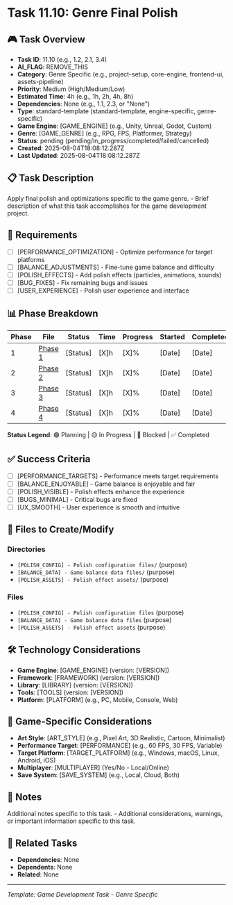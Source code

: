 # Task 11.10: Genre Final Polish

## 🎮 Task Overview
- **Task ID**: 11.10 (e.g., 1.2, 2.1, 3.4)
- **AI_FLAG**: REMOVE_THIS
- **Category**: Genre Specific (e.g., project-setup, core-engine, frontend-ui, assets-pipeline)
- **Priority**: Medium (High/Medium/Low)
- **Estimated Time**: 4h (e.g., 1h, 2h, 4h, 8h)
- **Dependencies**: None (e.g., 1.1, 2.3, or "None")
- **Type**: standard-template (standard-template, engine-specific, genre-specific)
- **Game Engine**: [GAME_ENGINE] (e.g., Unity, Unreal, Godot, Custom)
- **Genre**: [GAME_GENRE] (e.g., RPG, FPS, Platformer, Strategy)
- **Status**: pending (pending/in_progress/completed/failed/cancelled)
- **Created**: 2025-08-04T18:08:12.287Z
- **Last Updated**: 2025-08-04T18:08:12.287Z

## 📋 Task Description
Apply final polish and optimizations specific to the game genre. - Brief description of what this task accomplishes for the game development project.

## 🎯 Requirements
- [ ] [PERFORMANCE_OPTIMIZATION] - Optimize performance for target platforms
- [ ] [BALANCE_ADJUSTMENTS] - Fine-tune game balance and difficulty
- [ ] [POLISH_EFFECTS] - Add polish effects (particles, animations, sounds)
- [ ] [BUG_FIXES] - Fix remaining bugs and issues
- [ ] [USER_EXPERIENCE] - Polish user experience and interface

## 📊 Phase Breakdown
| Phase | File | Status | Time | Progress | Started | Completed |
|-------|------|--------|------|----------|---------|-----------|
| 1 | [Phase 1](./10-genre-final-polish-phase-1.md) | [Status] | [X]h | [X]% | [Date] | [Date] |
| 2 | [Phase 2](./10-genre-final-polish-phase-2.md) | [Status] | [X]h | [X]% | [Date] | [Date] |
| 3 | [Phase 3](./10-genre-final-polish-phase-3.md) | [Status] | [X]h | [X]% | [Date] | [Date] |
| 4 | [Phase 4](./10-genre-final-polish-phase-4.md) | [Status] | [X]h | [X]% | [Date] | [Date] |

**Status Legend**: 🟢 Planning | 🟡 In Progress | 🔴 Blocked | ✅ Completed

## ✅ Success Criteria
- [ ] [PERFORMANCE_TARGETS] - Performance meets target requirements
- [ ] [BALANCE_ENJOYABLE] - Game balance is enjoyable and fair
- [ ] [POLISH_VISIBLE] - Polish effects enhance the experience
- [ ] [BUGS_MINIMAL] - Critical bugs are fixed
- [ ] [UX_SMOOTH] - User experience is smooth and intuitive

## 📁 Files to Create/Modify
### Directories
- `[POLISH_CONFIG] - Polish configuration files/` (purpose)
- `[BALANCE_DATA] - Game balance data files/` (purpose)
- `[POLISH_ASSETS] - Polish effect assets/` (purpose)

### Files
- `[POLISH_CONFIG] - Polish configuration files` (purpose)
- `[BALANCE_DATA] - Game balance data files` (purpose)
- `[POLISH_ASSETS] - Polish effect assets` (purpose)

## 🛠️ Technology Considerations
- **Game Engine**: [GAME_ENGINE] (version: [VERSION])
- **Framework**: [FRAMEWORK] (version: [VERSION])
- **Library**: [LIBRARY] (version: [VERSION])
- **Tools**: [TOOLS] (version: [VERSION])
- **Platform**: [PLATFORM] (e.g., PC, Mobile, Console, Web)

## 🎨 Game-Specific Considerations
- **Art Style**: [ART_STYLE] (e.g., Pixel Art, 3D Realistic, Cartoon, Minimalist)
- **Performance Target**: [PERFORMANCE] (e.g., 60 FPS, 30 FPS, Variable)
- **Target Platform**: [TARGET_PLATFORM] (e.g., Windows, macOS, Linux, Android, iOS)
- **Multiplayer**: [MULTIPLAYER] (Yes/No - Local/Online)
- **Save System**: [SAVE_SYSTEM] (e.g., Local, Cloud, Both)

## 📝 Notes
Additional notes specific to this task. - Additional considerations, warnings, or important information specific to this task.

## 🔗 Related Tasks
- **Dependencies**: None
- **Dependents**: None
- **Related**: None

---
*Template: Game Development Task - Genre Specific* 